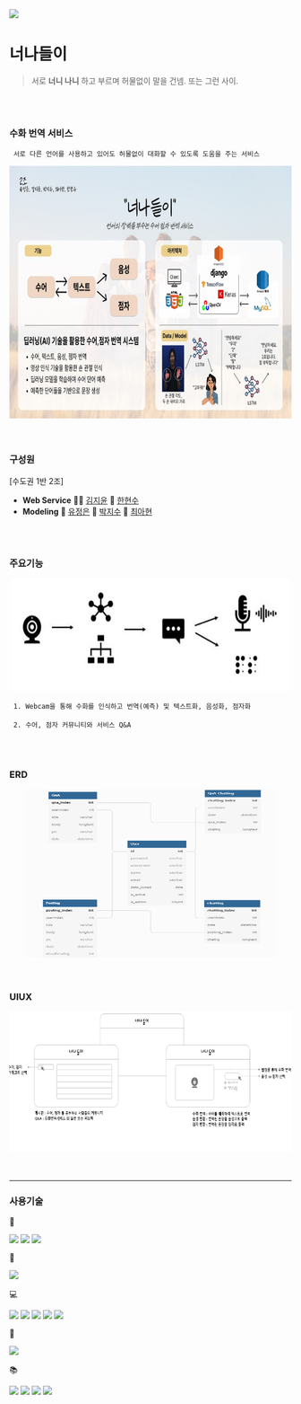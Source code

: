 <img src="https://capsule-render.vercel.app/api?type=waving&amp;color=auto&amp;height=300&amp;section=header&amp;text=Intimate%20relationship&amp;fontSize=70&amp;animation=fadeIn&amp;fontAlignY=38&amp;desc=Sign%20Language%20Translation%20Service!&amp;descAlignY=51&amp;descAlign=62" style="max-width: 100%;" />


너나들이 
========
> 서로 __너니 나니__ 하고 부르며 허물없이 말을 건넴. 또는 그런 사이.

<br/>
<br/>

### 수화 번역 서비스
```
 서로 다른 언어를 사용하고 있어도 허물없이 대화할 수 있도록 도움을 주는 서비스
 ```
<div align="center"> 
 <img src="/img/img4.jpg"  width="600" height="450">
</div>
<br/>
<br/>

### 구성원

[수도권 1반 2조]
* __Web Service__ 👩‍🦰 [김지윤](https://github.com/KimJY37) 👦 [한현수](https://github.com/indiaprince)
* __Modeling__ 👧 [유정은](https://github.com/yoojeongeun) 🧑 [박지수](https://github.com/pjs12) 👩 [최아현](https://github.com/cahyeonc)

<br/>
<br/>

### 주요기능
<div align="center"> 
 <img src="/img/img2.JPG"  width="500" height="200">
</div>

```
 1. Webcam을 통해 수화를 인식하고 번역(예측) 및 텍스트화, 음성화, 점자화

 2. 수어, 점자 커뮤니티와 서비스 Q&A 
```

<br/>
<br/>

### ERD
<div align="center"> 
 <img src="/img/img1.png"  width="450" height="300">
</div>

<br/>
<br/>

### UIUX
<div align="center"> 
 <img src="/img/img3.png"  width="700" height="250">
</div>

<br/>
<br/>

-------
### 사용기술


🔨 

 <img src="https://img.shields.io/badge/GitHub-181717?style=flat-square&logo=GitHub&logoColor=white"/> <img src="https://img.shields.io/badge/Jupyter-F37626?style=flat-square&logo=Jupyter&logoColor=white"/> <img src="https://img.shields.io/badge/VSCode-007ACC?style=flat-square&logo=Visual Studio Code&logoColor=white"/>

 🔌

 <img src="https://img.shields.io/badge/AWS-232F3E?style=flat-square&logo=Amazon AWS&logoColor=white"/>

 💻 

  <img src="https://img.shields.io/badge/Python-3776AB?style=flat-square&logo=Python&logoColor=white"/> <img src="https://img.shields.io/badge/HTML5-E34F26?style=flat-square&logo=HTML5&logoColor=white"/> <img src="https://img.shields.io/badge/CSS3-1572B6?style=flat-square&logo=CSS3&logoColor=white"/> <img src="https://img.shields.io/badge/JavaScript-F7DF1E?style=flat-square&logo=JavaScript&logoColor=white"/> <img src="https://img.shields.io/badge/MySQL-4479A1?style=flat-square&logo=MySQL&logoColor=white"/>

 🧱

  <img src="https://img.shields.io/badge/Django-092E20?style=flat-square&logo=Django&logoColor=white"/>

 📚

 <img src="https://img.shields.io/badge/TensorFlow-FF6F00?style=flat-square&logo=TensorFlow&logoColor=white"/> <img src="https://img.shields.io/badge/Numpy-013243?style=flat-square&logo=Numpy&logoColor=white"/> <img src="https://img.shields.io/badge/OpenCV-5C3EE8?style=flat-square&logo=OpenCV&logoColor=white"/>
 <img src="https://img.shields.io/badge/pandas-150458?style=flat-square&logo=pandas&logoColor=white"/>
 
<div align="center"> 
</div>


